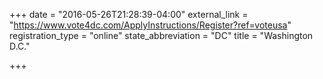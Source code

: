 +++
date = "2016-05-26T21:28:39-04:00"
external_link = "https://www.vote4dc.com/ApplyInstructions/Register?ref=voteusa"
registration_type = "online"
state_abbreviation = "DC"
title = "Washington D.C."

+++

